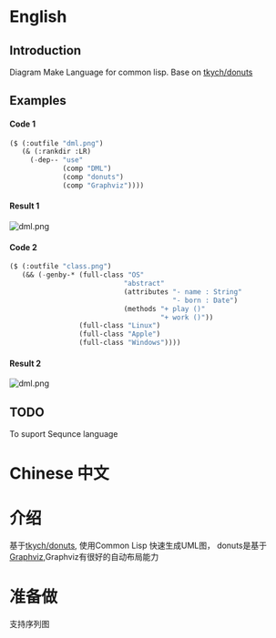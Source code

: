 
# English
## Introduction
Diagram Make Language for common lisp.  Base on [tkych/donuts](https://github.com/tkych/donuts)

## Examples

#### Code 1
```lisp
($ (:outfile "dml.png")
   (& (:rankdir :LR)
     (-dep-- "use"
             (comp "DML")
             (comp "donuts")
             (comp "Graphviz"))))
```
#### Result 1
![dml.png](https://raw.githubusercontent.com/cuichaox/dml/master/demo/dml.png) 

#### Code 2
```lisp
($ (:outfile "class.png")
   (&& (-genby-* (full-class "OS"
                            "abstract"
                            (attributes "- name : String"
                                        "- born : Date")
                            (methods "+ play ()"
                                     "+ work ()"))
                 (full-class "Linux")
                 (full-class "Apple")
                 (full-class "Windows"))))
```
#### Result 2
![dml.png](https://raw.githubusercontent.com/cuichaox/dml/master/demo/class.png)


## TODO
To suport Sequnce language

# Chinese 中文
# 介绍
基于[tkych/donuts](https://github.com/tkych/donuts), 使用Common Lisp 快速生成UML图，
donuts是基于[Graphviz](http://www.graphviz.org/),Graphviz有很好的自动布局能力

# 准备做
支持序列图

